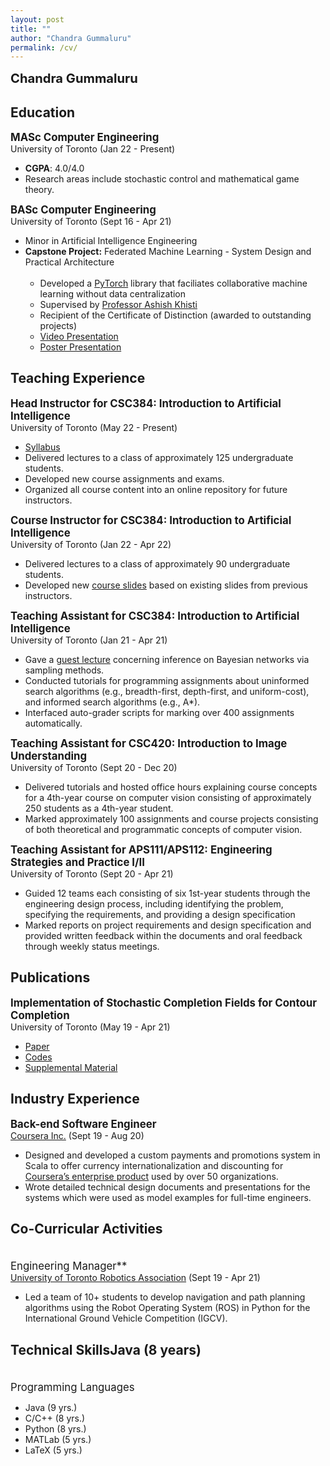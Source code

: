 ```yaml
---
layout: post
title: ""
author: "Chandra Gummaluru"
permalink: /cv/
---
```


<big><big><b>Chandra Gummaluru</b></big></big>

## Education
<big><b>MASc Computer Engineering</b></big><br>
University of Toronto (Jan 22 - Present)
 - **CGPA**: 4.0/4.0
 - Research areas include stochastic control and mathematical game theory.

<big><b>BASc Computer Engineering</b></big><br>
University of Toronto (Sept 16 - Apr 21)
 - Minor in Artificial Intelligence Engineering
 - **Capstone Project:** Federated Machine Learning - System Design and Practical Architecture
     <br><br>
      - Developed a [PyTorch](https://pytorch.org/) library that faciliates collaborative machine learning without data centralization
      - Supervised by [Professor Ashish Khisti](https://www.ece.utoronto.ca/people/khisti-a/)
      - Recipient of the Certificate of Distinction (awarded to outstanding projects)
      - [Video Presentation](https://youtu.be/Ep5phZmgyEA)
      - [Poster Presentation](https://github.com/chandra-gummaluru/chandra-gummaluru.github.io/raw/master/media/notes/poster.pdf)
     
## Teaching Experience
<big><b>Head Instructor for CSC384: Introduction to Artificial Intelligence</b></big><br>
University of Toronto (May 22 - Present)
 - [Syllabus](https://github.com/chandra-gummaluru/chandra-gummaluru.github.io/raw/master/media/ai/csc384s22_syllabus.pdf)
 - Delivered lectures to a class of approximately 125 undergraduate students.
 - Developed new course assignments and exams.
 - Organized all course content into an online repository for future instructors.

<big><b>Course Instructor for CSC384: Introduction to Artificial Intelligence</b></big><br>
University of Toronto (Jan 22 - Apr 22)
 - Delivered lectures to a class of approximately 90 undergraduate students.
 - Developed new [course slides](https://chandra-gummaluru.github.io/2022-02-11/ai) based on existing slides from previous instructors.

<big><b>Teaching Assistant for CSC384: Introduction to Artificial Intelligence</b></big><br>
University of Toronto  (Jan 21 - Apr 21)

 - Gave a [guest lecture](https://www.youtube.com/watch?v=gy3e1OVj_Hw&feature=youtu.be) concerning inference on Bayesian networks via sampling methods.
 - Conducted tutorials for programming assignments about uninformed search algorithms (e.g., breadth-first, depth-first, and uniform-cost), and informed search algorithms (e.g., A*).
 - Interfaced auto-grader scripts for marking over 400 assignments automatically.
 
<big><b>Teaching Assistant for CSC420: Introduction to Image Understanding</b></big><br>
University of Toronto  (Sept 20 - Dec 20)

 - Delivered tutorials and hosted office hours explaining course concepts for a 4th-year course on computer vision consisting of approximately 250 students as a 4th-year student.
 - Marked approximately 100 assignments and course projects consisting of both theoretical and programmatic concepts of computer vision.

<big><b>Teaching Assistant for APS111/APS112: Engineering Strategies and Practice I/II</b></big><br>
University of Toronto  (Sept 20 - Apr 21)

 - Guided 12 teams each consisting of six 1st-year students through the engineering design process, including identifying the problem, specifying the requirements, and providing a design specification
 - Marked reports on project requirements and design specification and provided written feedback within the documents and oral feedback through weekly status meetings.

## Publications
<big><b>Implementation of Stochastic Completion Fields for Contour Completion</b></big><br>
University of Toronto (May 19 - Apr 21)

 - [Paper](https://mrezanejad.github.io/files/bmvc2021.pdf)
 - [Codes](https://github.com/sidguptacode/Stochastic_Completion_Fields)
 - [Supplemental Material](https://www.bmvc2021-virtualconference.com/assets/supp/1075_supp.zip)

## Industry Experience

<big><b>Back-end Software Engineer</b></big><br>
[Coursera Inc.](https://www.coursera.org/) (Sept 19 - Aug 20)

 - Designed and developed a custom payments and promotions system in Scala to offer currency internationalization and discounting for [Coursera’s enterprise product](https://www.coursera.org/business/) used by over 50 organizations.
 - Wrote detailed technical design documents and presentations for the systems which were used as model examples for full-time engineers.

## Co-Curricular Activities
<big><br>Engineering Manager**</b></big><br>
[University of Toronto Robotics Association](http://www.utra.ca/) (Sept 19 - Apr 21)

 - Led a team of 10+ students to develop navigation and path planning algorithms using the Robot Operating System (ROS) in Python for the International Ground Vehicle Competition (IGCV).

## Technical SkillsJava (8 years)
<big><br>Programming Languages</b></big><br>
- Java (9 yrs.)
- C/C++ (8 yrs.)
- Python (8 yrs.)
- MATLab (5 yrs.)
- LaTeX (5 yrs.)
